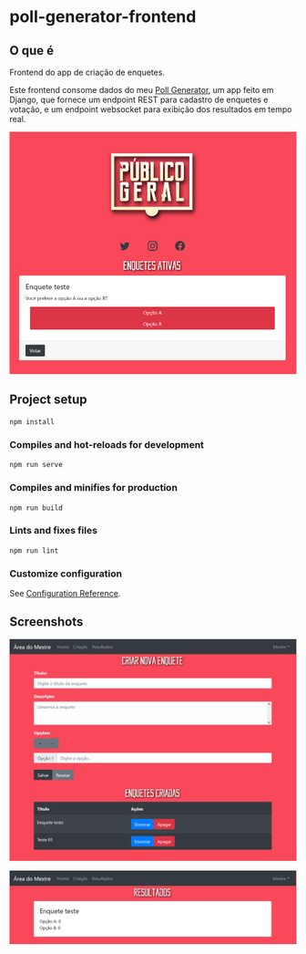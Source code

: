 # poll-generator-frontend

## O que é

Frontend do app de criação de enquetes.

Este frontend consome dados do meu [Poll Generator](https://github.com/renanstd/poll-generator), um app feito em Django, que fornece um endpoint REST para cadastro de enquetes e votação, e um endpoint websocket para exibição dos resultados em tempo real.

![polls](/images/polls.png)

## Project setup
```
npm install
```

### Compiles and hot-reloads for development
```
npm run serve
```

### Compiles and minifies for production
```
npm run build
```

### Lints and fixes files
```
npm run lint
```

### Customize configuration
See [Configuration Reference](https://cli.vuejs.org/config/).

## Screenshots

![polls](/images/poll_create.png)

![polls](/images/results.png)
